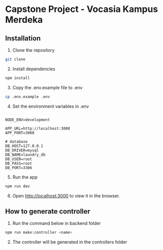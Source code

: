 # Capstone Project - Vocasia Kampus Merdeka

## Installation

1. Clone the repository

```bash
git clone
```

2. Install dependencies

```bash
npm install
```

3. Copy the .env.example file to .env

```bash
cp .env.example .env
```

4. Set the environment variables in .env

```

NODE_ENV=development

APP_URL=http://localhost:3000
APP_PORT=3000

# database
DB_HOST=127.0.0.1
DB_DRIVER=mysql
DB_NAME=laundry_db
DB_USER=root
DB_PASS=root
DB_PORT=3306

```

5. Run the app

```bash
npm run dev
```

6. Open [http://localhost:3000](http://localhost:3000) to view it in the browser.

## How to generate controller

1. Run the command below in backend folder

```bash
npm run make:controller <name>
```

2. The controller will be generated in the controllers folder
